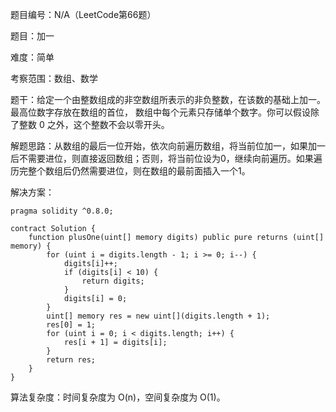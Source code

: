 题目编号：N/A（LeetCode第66题）

题目：加一

难度：简单

考察范围：数组、数学

题干：给定一个由整数组成的非空数组所表示的非负整数，在该数的基础上加一。最高位数字存放在数组的首位， 数组中每个元素只存储单个数字。你可以假设除了整数 0 之外，这个整数不会以零开头。

解题思路：从数组的最后一位开始，依次向前遍历数组，将当前位加一，如果加一后不需要进位，则直接返回数组；否则，将当前位设为0，继续向前遍历。如果遍历完整个数组后仍然需要进位，则在数组的最前面插入一个1。

解决方案：

```solidity
pragma solidity ^0.8.0;

contract Solution {
    function plusOne(uint[] memory digits) public pure returns (uint[] memory) {
        for (uint i = digits.length - 1; i >= 0; i--) {
            digits[i]++;
            if (digits[i] < 10) {
                return digits;
            }
            digits[i] = 0;
        }
        uint[] memory res = new uint[](digits.length + 1);
        res[0] = 1;
        for (uint i = 0; i < digits.length; i++) {
            res[i + 1] = digits[i];
        }
        return res;
    }
}
```

算法复杂度：时间复杂度为 O(n)，空间复杂度为 O(1)。